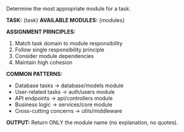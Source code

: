 Determine the most appropriate module for a task.

**TASK:** {task}
**AVAILABLE MODULES:** {modules}

**ASSIGNMENT PRINCIPLES:**
1. Match task domain to module responsibility
2. Follow single responsibility principle
3. Consider module dependencies
4. Maintain high cohesion

**COMMON PATTERNS:**
- Database tasks → database/models module
- User-related tasks → auth/users module
- API endpoints → api/controllers module
- Business logic → services/core module
- Cross-cutting concerns → utils/middleware

**OUTPUT:**
Return ONLY the module name (no explanation, no quotes).